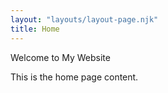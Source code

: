 ```yaml
---
layout: "layouts/layout-page.njk"
title: Home
---
```


Welcome to My Website

This is the home page content.
